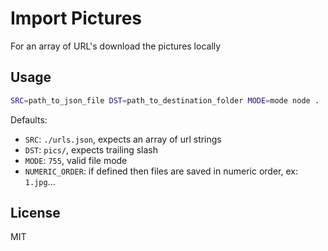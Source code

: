 # Import Pictures
For an array of URL's download the pictures locally

## Usage

```sh
SRC=path_to_json_file DST=path_to_destination_folder MODE=mode node .
```

Defaults:
- `SRC`: `./urls.json`, expects an array of url strings
- `DST`: `pics/`, expects trailing slash
- `MODE`: `755`, valid file mode
- `NUMERIC_ORDER`: if defined then files are saved in numeric order, ex: `1.jpg`...

## License
MIT

